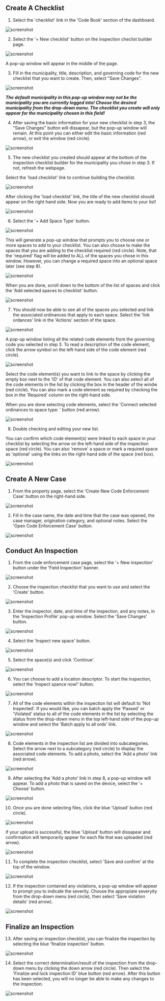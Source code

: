 ## Create A Checklist 

1. Select the 'checklist' link in the 'Code Book' section of the dashboard. 

![screenshot](img/checklist_1.png)


2. Select the '+ New checklist' button on the inspection checlist builder page. 

![screenshot](img/checklist_2.png)

A pop-up window will appear in the middle of the page. 


3. Fill in the municipality, title, description, and governing code for the new checklist that you want to create. Then, select "Save Changes". 

![screenshot](img/checklist_3.png)

***The default municipality in this pop-up window may not be the municipality you are currently logged into! Choose the desired municipality from the drop-down menu. The checklist you create will only appear for the municipality chosen in this field!***

4. After saving the basic information for your new checklist in step 3, the "Save Changes" button will dissapear, but the pop-up window will remain. At this point you can either edit the basic information (red arrow), or exit the window (red circle). 

![screenshot](img/checklist_4.png)

5. The new checklist you created should appear at the bottom of the inspection checklist builder for the municipality you chose in step 3. If not, refresh the webpage.

Select the 'load checklist' link to continue building the checklist. 

![screenshot](img/checklist_5.png)

After clicking the 'load checklist' link, the title of the new checklist should appear on the right hand side. Now you are ready to add items to your list! 

![screenshot](img/checklist_5_2.png)

6.  Select the '+ Add Space Type' button. 

![screenshot](img/checklist_6.png)

This will generate a pop-up window that prompts you to choose one or more spaces to add to your checklist. You can also choose to make the spaces that you are adding to the checklist required (red circle). Note, that the 'required' flag will be added to ALL of the spaces you chose in this window.  However, you can change a required space into an optional space later (see step 8).

![screenshot](img/checklist_6_2.png)

When you are done, scroll down to the bottom of the list of spaces and click the 'Add selected spaces to checklist' button. 

![screenshot](img/checklist_6_3.png)

7.  You should now be able to see all of the spaces you selected and link the associated ordinances that apply to each space. Select the 'link ordances' link in the 'Actions' section of the space.

![screenshot](img/checklist_7.png)

A pop-up window listing all the related code elements from the governing code you selected in step 3.  To read a description of the code element, click the arrow symbol on the left-hand side of the code element (red circle). 

![screenshot](img/checklist_7_3.png)

Select the code element(s) you want to link to the space by clicking the empty box next to the 'ID' of that code element. You can also select all of the code elements in the list by clicking the box in the header of the windw (red circle). You can also mark a code element as required by checking the box in the 'Required' column on the right-hand side. 

When you are done selecting code elements, select the 'Connect selected ordinances to space type: ' button (red arrow).

![screenshot](img/checklist_7_4.png)

8. Double checking and editing your new list. 

You can confirm which code element(s) were linked to each space in your checklist by selecting the arrow on the left-hand side of the inspection space (red circle). You can also 'remove' a space or mark a required space as 'optional' using the links on the right-hand side of the space (red box). 

![screenshot](img/checklist_8.png)


## Create A New Case

1. From the property page, select the 'Create New Code Enforcement Case' button on the right-hand side. 

![screenshot](img/inspection_1.png)

2.  Fill in the case name, the date and time that the case was opened, the case manager, origination category, and optional notes. Select the 'Open Code Enforcement Case' button.

![screenshot](img/inspection_2.png)

## Conduct An Inspection

1. From the code enforcement case page, select the '+ New inspection' button under the 'Field Inspection' banner. 

![screenshot](img/inspection_3.png)

2. Choose the inspection checklist that you want to use and select the 'Create' button.

![screenshot](img/inspection_4.png)

3. Enter the inspector, date, and time of the inspection, and any notes, in the 'Inspection Profile' pop-up window.  Select the 'Save Changes' button.  

![screenshot](img/inspection_5.png)

4. Select the 'Inspect new space' button.  

![screenshot](img/inspection_6.png)

5. Select the space(s) and click 'Continue'.

![screenshot](img/inspection_7.png)

6. You can choose to add a location descriptor. To start the inspection, select the 'Inspect spance now!' button.

![screenshot](img/inspection_8.png)

7. All of the code elements within the inspection list will default to 'Not Inspected'. If you would like, you can batch apply the 'Passed' or 'Violated' status to all of the code elements in the list by selecting the status from the drop-down menu in the top left-hand side of the pop-up window and select the 'Batch apply to all ords' link.

![screenshot](img/inspection_9.png)

8. Code elements in the inspection list are divided into subcategories. Select the arrow next to a subcategory (red circle) to display the associated code elements.  To add a photo, select the 'Add a photo' link (red arrow). 

![screenshot](img/inspection_10.png)

9. After selecting the 'Add a photo' link in step 8, a pop-up window will appear. To add a photo that is saved on the device, select the '+ Choose' button. 

![screenshot](img/inspection_11.png)

10. Once you are done selecting files, click the blue 'Upload' button (red circle). 

![screenshot](img/inspection_12.png)

If your upload is successful, the blue 'Upload' button will dissapear and confirmation will temporarily appear for each file that was uploaded (red arrow). 

![screenshot](img/inspection_13.png)

11. To complete the inspection checklist, select 'Save and confirm' at the top of the window. 

![screenshot](img/inspection_14.png)

12. If the inspection contained any violations, a pop-up window will appear to prompt you to indicate the severity. Choose the appropiate severyity from the drop-down menu (red circle), then select 'Save violation details' (red arrow).  

![screenshot](img/inspection_15.png)

## Finalize an Inspection

13. After saving an inspection checklist, you can finalize the inspection by selecting the blue 'finalize inspection' button. 

![screenshot](img/inspection_16.png)

14. Select the correct determination/result of the inspection from the drop-down menu by clicking the down arrow (red circle). Then select the 'Finalize and lock inspection ID' blue button (red arrow). After this button has been selected, you will no longer be able to make any changes to the inspection.

![screenshot](img/inspection_17.png)

